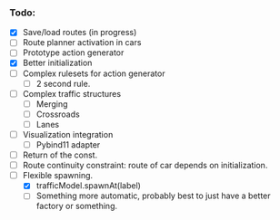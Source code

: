 ### Todo:
- [x] Save/load routes (in progress)
- [ ] Route planner activation in cars
- [ ] Prototype action generator
- [x] Better initialization
- [ ] Complex rulesets for action generator
    - [ ] 2 second rule.
- [ ] Complex traffic structures
    - [ ] Merging
    - [ ] Crossroads
    - [ ] Lanes
- [ ] Visualization integration
    - [ ] Pybind11 adapter
- [ ] Return of the const.
- [ ] Route continuity constraint: route of car depends on initialization.
- [ ] Flexible spawning.
    - [x] trafficModel.spawnAt(label)
    - [ ] Something more automatic, probably best to just have a better factory or something.
